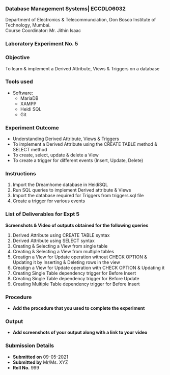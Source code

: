  ### Database Management Systems| ECCDLO6032
Department of Electronics & Telecommunciation, 
Don Bosco Institute of Technology, Mumbai.  
Course Coordinator: Mr. Jithin Isaac

### Laboratory Experiment No. 5
 
### Objective  
To learn & implement a Derived Attribute, Views & Triggers on a database 

### Tools used  
- Software: 
  - MariaDB
  - XAMPP
  - Heidi SQL
  - Git 

### Experiment Outcome
- Understanding Derived Attribute, Views & Triggers
- To implement a Derived Attribute using the CREATE TABLE method & SELECT method
- To create, select, update & delete a View
- To create a trigger for different events (Insert, Update, Delete)

### Instructions

1.  Import the Dreamhome database in HeidiSQL
2.  Run SQL queries to implement Derived attribute & Views
3.  Import the database required for Triggers from triggers.sql file
4.  Create a trigger for various events

### List of Deliverables for Expt 5

**Screenshots & Video of outputs obtained for the following queries**
  1.  Derived Attribute using CREATE TABLE syntax 
  2.  Derived Attribute using SELECT syntax
  3.  Creating & Selecting a View from single table
  4.  Creating & Selecting a View from multiple tables
  6.  Creatign a View for Update operation without CHECK OPTION & Updating it by Inserting & Deleting rows in the view 
  7.  Creatign a View for Update operation with CHECK OPTION & Updating it 
  8.  Creating Single Table dependency trigger for Before Insert
  9.  Creating Single Table dependency trigger for Before Update
  10. Creating Multiple Table dependency trigger for Before Insert 

### Procedure 
- **Add the procedure that you used to complete the experiment**

### Output
- **Add screenshots of your output along with a link to your video**  

### Submission Details
- **Submitted on** 09-05-2021
- **Submitted by** Mr/Ms. XYZ
- **Roll No.** 999
